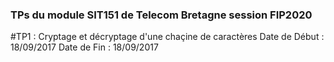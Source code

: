 ### TPs du module SIT151 de Telecom Bretagne session FIP2020


#TP1 : Cryptage et décryptage d'une chaçine de caractères
  Date de Début : 18/09/2017
  Date de Fin : 18/09/2017
